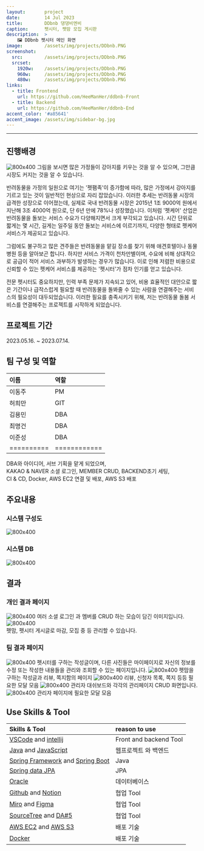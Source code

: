 ```yaml
---
layout:       project
date:         14 Jul 2023
title:        DDbnb 댕댕비엔비
caption:      펫시터, 펫맘 모집 게시판
description:  >
    🖼️ DDbnb 펫시터 메인 화면
image:        /assets/img/projects/DDbnb.PNG
screenshot:
  src:        /assets/img/projects/DDbnb.PNG
  srcset:
    1920w:    /assets/img/projects/DDbnb.PNG
    960w:     /assets/img/projects/DDbnb.PNG
    480w:     /assets/img/projects/DDbnb.PNG
links:
  - title: Frontend
    url: https://github.com/HeeManHer/ddbnb-Front
  - title: Backend
    url: https://github.com/HeeManHer/ddbnb-End
accent_color: '#a85641'
accent_image: /assets/img/sidebar-bg.jpg
---
```


___

## 진행배경
![800x400](/assets/img/projects/DDbnbWHY.PNG) 
그림을 보시면 많은 가정들이 강아지를 키우는 것을 알 수 있으며, 그만큼 시장도 커지는 것을 알 수 있습니다.

반려동물을 가정의 일원으로 여기는 '펫팸족'이 증가함에 따라, 많은 가정에서 강아지를 기르고 있는 것이 일반적인 현상으로 자리 잡았습니다. 이러한 추세는 반려동물 시장의 급격한 성장으로 이어졌는데, 실제로 국내 반려동물 시장은 2015년 1조 9000억 원에서 지난해 3조 4000억 원으로, 단 6년 만에 78%나 성장했습니다. 이처럼 '펫케어' 산업은 반려동물을 돌보는 서비스 수요가 다양해지면서 크게 부각되고 있습니다. 시간 단위로 짧게는 몇 시간, 길게는 일주일 동안 돌보는 서비스에 이르기까지, 다양한 형태로 펫케어 서비스가 제공되고 있습니다.

그럼에도 불구하고 많은 견주들은 반려동물을 맡길 장소를 찾기 위해 애견호텔이나 동물병원 등을 알아보곤 합니다. 하지만 서비스 가격이 천차만별이며, 수요에 비해 상대적으로 공급이 적어 서비스 과부하가 발생하는 경우가 많습니다. 이로 인해 저렴한 비용으로 신뢰할 수 있는 펫케어 서비스를 제공하는 '펫시터'가 점차 인기를 얻고 있습니다.

전문 펫시터도 중요하지만, 인력 부족 문제가 지속되고 있어, 비용 효율적인 대안으로 짧은 기간이나 급작스럽게 필요할 때 반려동물을 돌봐줄 수 있는 사람을 연결해주는 서비스의 필요성이 대두되었습니다. 이러한 필요를 충족시키기 위해, 저는 반려동물 돌봄 서비스를 연결해주는 프로젝트를 시작하게 되었습니다.
 
 
## 프로젝트 기간
2023.05.16. ~ 2023.07.14.

## 팀 구성 및 역할
| 이름      | 역할      | 
|:----------|:----------|
| 이동주    |   PM      |
| 허희만    |   GIT     |
| 김용민    |   DBA     | 
| 최명건    |   DBA     |
| 이준성    |   DBA     |
|==========|============|

DBA와 아이디어, 서브 기획을 맡게 되었으며, <br>
KAKAO & NAVER 소셜 로그인, MEMBER CRUD, BACKEND초기 세팅, <br>
CI & CD, Docker, AWS EC2 연결 및 배포, AWS S3 배포<br>

## 주요내용
### 시스템 구성도
![800x400](/assets/img/projects/DDbnbDiagram.PNG)

### 시스템 DB
![800x400](/assets/img/projects/DDbnbDB.PNG)

## 결과
### 개인 결과 페이지
![800x400](/assets/img/projects/DDbnbIGO.PNG)
여러 소셜 로그인 과 멤버를 CRUD 하는 모습이 담긴 이미지입니다. 
![800x400](/assets/img/projects/DDbnbIGOO.PNG)  
펫맘, 펫시터 게시글로 마감, 모집 중 등 관리할 수 있습니다.

### 팀 결과 페이지
![800x400](/assets/img/projects/DDbnbTGO.PNG)
펫시터를 구하는 작성글이며, 다른 사진들은 마이페이지로 자신의 정보를 수정 또는 작성한 내용들을 관리와 조회할 수 있는 페이지입니다. 
![800x400](/assets/img/projects/DDbnbTGOO.PNG)
펫맘을 구하는 작성글과 리뷰, 쪽지함의 페이지
![800x400](/assets/img/projects/DDbnbTGOO1.PNG)
리뷰, 신청자 목록, 쪽지 등등 필요한 모달 모음
![800x400](/assets/img/projects/DDbnbTGOOO.PNG)
관리자 대쉬보드와 각각의 관리페이지 CRUD 화면입니다.
![800x400](/assets/img/projects/DDbnbTGOOO1.PNG)
관리자 페이지에 필요한 모달 모음

## Use Skills & Tool

| Skills & Tool                         | reason to use            
|:--------------------------------------|:---------------    
| [VSCode][11] and [intellij][12]       | Front and backend Tool   
| [Java][21] and [JavaScript][22]       | 웹프로젝트 와 백엔드
| [Spring Framework][23] and [Spring Boot][24]  | Java
| [Spring data JPA][26]                 | JPA
| [Oracle][31]                          | 데이터베이스    
| [Github][41] and [Notion][42]         | 협업 Tool       
| [Miro][43] and [Figma][48]            | 협업 Tool
| [SourceTree][46] and [DA#5][47]       | 협업 Tool   
| [AWS EC2][51] and [AWS S3][51]        | 배포 기술
| [Docker][52]                          | 배포 기술



[11]: https://code.visualstudio.com/
[12]: https://www.jetbrains.com/
[21]: https://www.java.com/ko/
[22]: https://code.visualstudio.com/
[23]: https://spring.io/projects/spring-framework
[24]: https://spring.io/projects/spring-boot
[25]: https://www.python.org/
[26]: https://spring.io/projects/spring-data-jpa
[31]: https://www.oracle.com/kr/
[32]: https://www.mysql.com/
[41]: https://github.com/
[42]: https://www.notion.so/
[43]: https://miro.com/
[44]: https://www.drawio.com/
[45]: https://slack.com/intl/ko-kr/
[46]: https://www.sourcetreeapp.com/
[47]: https://www.uniondata.co.kr/
[48]: https://www.figma.com/
[51]: https://aws.amazon.com/
[52]: https://www.docker.com/